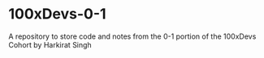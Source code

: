 # 100xDevs-0-1
A repository to store code and notes from the 0-1 portion of the 100xDevs Cohort by Harkirat Singh
